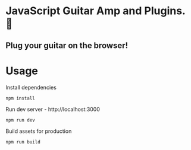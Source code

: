 # JavaScript Guitar Amp and Plugins. 🎸 

## Plug your guitar on the browser!

# Usage

Install dependencies

```
npm install
```

Run dev server - http://localhost:3000

```
npm run dev
```

Build assets for production

```
npm run build
```
